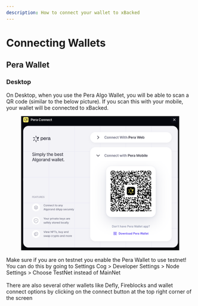 ```yaml
---
description: How to connect your wallet to xBacked
---
```


# Connecting Wallets

## Pera Wallet

### Desktop

On Desktop, when you use the Pera Algo Wallet, you will be able to scan a QR code (similar to the below picture). If you scan this with your mobile, your wallet will be connected to xBacked.

<figure><img src="../.gitbook/assets/Screenshot 2024-01-31 at 15.48.58.png" alt=""><figcaption></figcaption></figure>

Make sure if you are on testnet you enable the Pera Wallet to use testnet! You can do this by going to Settings Cog > Developer Settings > Node Settings > Choose TestNet instead of MainNet\
\
There are also several other wallets like Defly, Fireblocks and wallet connect options by clicking on the connect button at the top right corner of the screen
